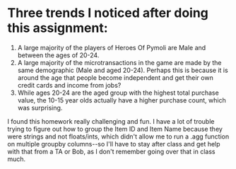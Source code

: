 # Three trends I noticed after doing this assignment:
1) A large majority of the players of Heroes Of Pymoli are Male and between the ages of 20-24. 
2) A large majority of the microtransactions in the game are made by the same demographic (Male and aged 20-24). Perhaps this is because it is around the age that people become independent and get their own credit cards and income from jobs?
3) While ages 20-24 are the aged group with the highest total purchase value, the 10-15 year olds actually have a higher purchase count, which was surprising. 

I found this homework really challenging and fun. I have a lot of trouble trying to figure out how to group the Item ID and Item Name because they were strings and not floats/ints, which didn't allow me to run a .agg function on multiple groupby columns--so I'll have to stay after class and get help with that from a TA or Bob, as I don't remember going over that in class much.
